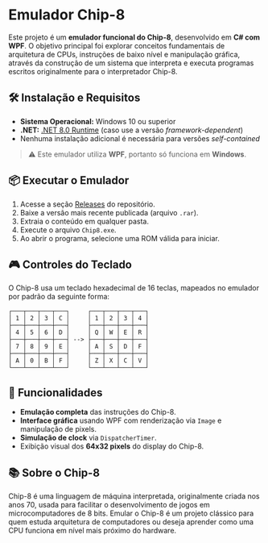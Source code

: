 # Emulador Chip-8

Este projeto é um **emulador funcional do Chip-8**, desenvolvido em **C# com WPF**. 
O objetivo principal foi explorar conceitos fundamentais de arquitetura de CPUs, instruções de baixo nível e manipulação gráfica, através
da construção de um sistema que interpreta e executa programas escritos originalmente para o interpretador Chip-8.

## 🛠️ Instalação e Requisitos

- **Sistema Operacional:** Windows 10 ou superior  
- **.NET:** [.NET 8.0 Runtime](https://dotnet.microsoft.com/en-us/download/dotnet/8.0) (caso use a versão *framework-dependent*)  
- Nenhuma instalação adicional é necessária para versões *self-contained*

> ⚠️ Este emulador utiliza **WPF**, portanto só funciona em **Windows**.

## 📦 Executar o Emulador

1. Acesse a seção [Releases](https://github.com/Novasker/Chip-8-IFF-Logo/releases) do repositório.
2. Baixe a versão mais recente publicada (arquivo `.rar`).
3. Extraia o conteúdo em qualquer pasta.
4. Execute o arquivo `Chip8.exe`.
5. Ao abrir o programa, selecione uma ROM válida para iniciar.

## 🎮 Controles do Teclado

O Chip-8 usa um teclado hexadecimal de 16 teclas, mapeados no emulador por padrão da seguinte forma:
```
┌───┬───┬───┬───┐     ┌───┬───┬───┬───┐
│ 1 │ 2 │ 3 │ C │     │ 1 │ 2 │ 3 │ 4 │
├───┼───┼───┼───┤     ├───┼───┼───┼───┤
│ 4 │ 5 │ 6 │ D │     │ Q │ W │ E │ R │
├───┼───┼───┼───┤ --> ├───┼───┼───┼───┤
│ 7 │ 8 │ 9 │ E │     │ A │ S │ D │ F │
├───┼───┼───┼───┤     ├───┼───┼───┼───┤
│ A │ 0 │ B │ F │     │ Z │ X │ C │ V │
└───┴───┴───┴───┘     └───┴───┴───┴───┘
```

## 🧠 Funcionalidades

- **Emulação completa** das instruções do Chip-8.
- **Interface gráfica** usando WPF com renderização via `Image` e manipulação de pixels.
- **Simulação de clock** via `DispatcherTimer`.
- Exibição visual dos **64x32 pixels** do display do Chip-8.

## 📚 Sobre o Chip-8
Chip-8 é uma linguagem de máquina interpretada, originalmente criada nos anos 70, usada para facilitar o desenvolvimento de jogos em microcomputadores de 8 bits.
Emular o Chip-8 é um projeto clássico para quem estuda arquitetura de computadores ou deseja aprender como uma CPU funciona em nível mais próximo do hardware.
